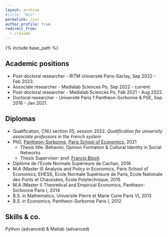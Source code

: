 ```yaml
---
layout: archive
#title: "Bio"
permalink: /cv/
author_profile: true
redirect_from:
  - /resume
---
```


{% include base_path %}

Academic positions
---
* Post-doctoral researcher - RITM Université Paris-Saclay, Sep 2022 - Feb 2023.
* Associate researcher - Medialab Sciences Po, Sep 2022 - current.
* Post-doctoral researcher - Medialab Sciences Po, Feb 2021 - Aug 2022. 
* Doctoral researcher - Université Paris 1 Panthéon-Sorbonne & PSE, Sep 2016 - Jan 2021. 

Diplomas
---
* Qualification, CNU section 05, session 2022. *Qualification for university associate professors in the French system*
* PhD, [Pantheon-Sorbonne](http://www.pantheonsorbonne.fr/), [Paris School of Economics](https://www.parisschoolofeconomics.eu/en/), 2021 
  * Thesis title: Behavior, Opinion Formation & Cultural Identity in Social Networks 
  * Thesis Supervisor: prof. [Francis Bloch](https://www.sites.google.com/site/francisbloch1/)
* Diplôme de l'Ecole Normale Supérieure de Cachan, 2016
* M.A (Master II) Analysis and Policy in Economics, Paris School of Economics, EHESS, Ecole Normale Supérieure de Paris, Ecole Nationale des Ponts et Chaussées, Ecole Polytechnique, 2015
* M.A (Master I) Theoretical and Empirical Economics, Pantheon-Sorbonne Paris I, 2014
* B.S. in Mathematics, Universite Pierre et Marie Curie Paris VI, 2013
* B.S. in Economics, Pantheon-Sorbonne Paris I, 2012

Skills & co. 
---
Python (advanced) & Matlab (advanced)




